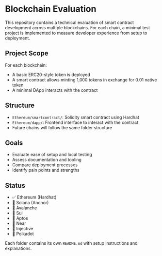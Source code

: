 # Blockchain Evaluation

This repository contains a technical evaluation of smart contract development across multiple blockchains. For each chain, a minimal test project is implemented to measure developer experience from setup to deployment.

## Project Scope

For each blockchain:

- A basic ERC20-style token is deployed
- A smart contract allows minting 1,000 tokens in exchange for 0.01 native token
- A minimal DApp interacts with the contract

## Structure

- `Ethereum/smartcontract/`: Solidity smart contract using Hardhat
- `Ethereum/dapp/`: Frontend interface to interact with the contract
- Future chains will follow the same folder structure

## Goals

- Evaluate ease of setup and local testing
- Assess documentation and tooling
- Compare deployment processes
- Identify pain points and strengths

## Status

- ✅ Ethereum (Hardhat)
- 🔲 Solana (Anchor)
- 🔲 Avalanche
- 🔲 Sui
- 🔲 Aptos
- 🔲 Near
- 🔲 Injective
- 🔲 Polkadot

Each folder contains its own `README.md` with setup instructions and explanations.
